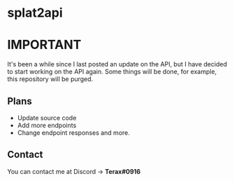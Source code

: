 # splat2api

# IMPORTANT
It's been a while since I last posted an update on the API, but I have decided to start working on the API again. Some things will be done, for example, this repository will be purged.

## Plans
- Update source code
- Add more endpoints
- Change endpoint responses
and more.

## Contact
You can contact me at Discord -> **Terax#0916**
